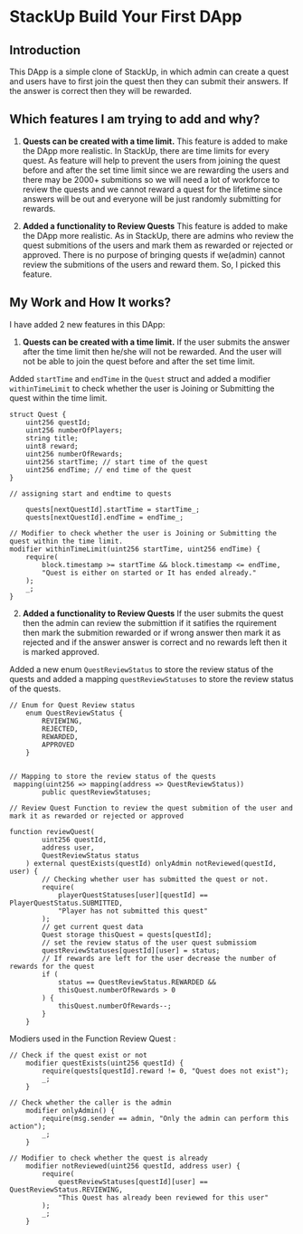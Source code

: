 # StackUp Build Your First DApp

## Introduction

This DApp is a simple clone of StackUp, in which admin can create a quest and users have to first join the quest then they can submit their answers. If the answer is correct then they will be rewarded.

## Which features I am trying to add and why?

1. **Quests can be created with a time limit.** This feature is added to make the DApp more realistic. In StackUp, there are time limits for every quest.
As feature will help to prevent the users from joining the quest before and after the set time limit since we are rewarding the users and there may be 2000+ submitions so we will need a lot of workforce to review the quests and we cannot reward a quest for the lifetime since answers will be out and everyone will be just randomly submitting for rewards.

2. **Added a functionality to Review Quests** This feature is added to make the DApp more realistic. As in StackUp, there are admins who review the quest submitions of the users and mark them as rewarded or rejected or approved. There is no purpose of bringing quests if we(admin) cannot review the submitions of the users and reward them. So, I picked this feature.


## My Work and How It works?

I have added 2 new features in this DApp:

1. **Quests can be created with a time limit.** If the user submits the answer after the time limit then he/she will not be rewarded. And the user will not be able to join the quest before and after the set time limit.

Added `startTime` and `endTime` in the `Quest` struct and added a modifier `withinTimeLimit` to check whether the user is Joining or Submitting the quest within the time limit.


```
struct Quest {
    uint256 questId;
    uint256 numberOfPlayers;
    string title;
    uint8 reward;
    uint256 numberOfRewards;
    uint256 startTime; // start time of the quest
    uint256 endTime; // end time of the quest
}
```

```
// assigning start and endtime to quests

    quests[nextQuestId].startTime = startTime_;
    quests[nextQuestId].endTime = endTime_;
```

```
// Modifier to check whether the user is Joining or Submitting the quest within the time limit.
modifier withinTimeLimit(uint256 startTime, uint256 endTime) {
    require(
        block.timestamp >= startTime && block.timestamp <= endTime,
        "Quest is either on started or It has ended already."
    );
    _;
}
```

2. **Added a functionality to Review Quests** If the user submits the quest then the admin can review the submittion if it satifies the rquirement then mark the submition rewarded or if wrong answer then mark it as rejected and if the answer answer is correct and no rewards left then it is marked approved.

Added a new enum `QuestReviewStatus` to store the review status of the quests and added a mapping `questReviewStatuses` to store the review status of the quests.

```
// Enum for Quest Review status
    enum QuestReviewStatus {
        REVIEWING,
        REJECTED,
        REWARDED,
        APPROVED
    }


// Mapping to store the review status of the quests
 mapping(uint256 => mapping(address => QuestReviewStatus))
        public questReviewStatuses;
```

```
// Review Quest Function to review the quest submition of the user and mark it as rewarded or rejected or approved

function reviewQuest(
        uint256 questId,
        address user,
        QuestReviewStatus status
    ) external questExists(questId) onlyAdmin notReviewed(questId, user) {
        // Checking whether user has submitted the quest or not.
        require(
            playerQuestStatuses[user][questId] == PlayerQuestStatus.SUBMITTED,
            "Player has not submitted this quest"
        );
        // get current quest data
        Quest storage thisQuest = quests[questId];
        // set the review status of the user quest submissiom
        questReviewStatuses[questId][user] = status;
        // If rewards are left for the user decrease the number of rewards for the quest 
        if (
            status == QuestReviewStatus.REWARDED &&
            thisQuest.numberOfRewards > 0
        ) {
            thisQuest.numberOfRewards--;
        }
    }
```

Modiers used in the Function Review Quest :

```
// Check if the quest exist or not
    modifier questExists(uint256 questId) {
        require(quests[questId].reward != 0, "Quest does not exist");
        _;
    }
    
// Check whether the caller is the admin
    modifier onlyAdmin() {
        require(msg.sender == admin, "Only the admin can perform this action");
        _;
    }

// Modifier to check whether the quest is already
    modifier notReviewed(uint256 questId, address user) {
        require(
            questReviewStatuses[questId][user] == QuestReviewStatus.REVIEWING,
            "This Quest has already been reviewed for this user"
        );
        _;
    }
```